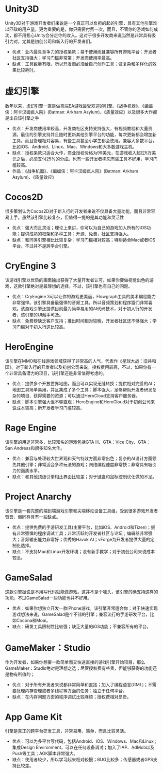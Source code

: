 # Unity3D

Unity3D对于游戏开发者们来说是一个真正可以负担的起的引擎，具有其他引擎难以匹敌的用户量。更为重要的是，你只需要付费一次，而且，不管你的游戏如何成功，都不用担心Unity会分走你的收入。这对于很多开发商来说当然是非常具有吸引力对，尤其是初创公司和新入行的开发者们。
- 优点：业内最具竞争力的授权条款；易于使用而且兼容所有游戏平台；开发者社区支持强大；学习门槛非常第；开发商使用率最高。
- 缺点：工具数量有限，所以开发商必须给自己创作工具；做复杂和多样化的效果比较耗时。

# 虚幻引擎
数年以来，虚幻引擎一直是做高端EA游戏最受欢迎的引擎。《战争机器》、《蝙蝠侠：阿卡汉姆疯人院》(Batman: Arkham Asylum)、《质量效应》以及很多大作都是出自该引擎之手
- 优点：开发商使用率较高，开发商社区支持支持强大，有视频教程和大量资源。最佳的引擎支持并且随时更新其他引擎平台的功能，每次更新都会增加新工具，而且管理相对容易，有些工具甚至小学生都会使用。兼容大多数平台，比如iOS、Android、Linux、Mac、Windows和大多数游戏主机。
- 缺点：授权条款只适合大作，商业授权价格为99美元，在游戏收入超过5万美元之后，必须支付25%的分成。也有一些开发者抱怨有些工具不好用，学习门槛较高。
- 作品：《战争机器》、《蝙蝠侠：阿卡汉姆疯人院》(Batman: Arkham Asylum)、《质量效应》

# Cocos2D
很多策划认为Cocos2D对于新入行的开发者来说不仅具备大量功能，而且非常容易上手。虽然该引擎比较复杂，但值得一提的是其功能和灵活性
- 优点：强大而且灵活；理论上来讲，你可以为自己的游戏加入所有的iOS功能；提供成熟的框架和多种工具；开源、免费，社区支持强大。
- 缺点：和同类引擎相比比较复杂；学习门槛相对较高；特别适合Mac或者iOS平台，不过并不是跨平台引擎。

# CryEngine 3
该游戏引擎以优质的画面输出获得了大量开发者认可，如果你要做视觉出色的游戏，这款引擎绝对是最理想的选择。不过，该引擎也有自己的问题。
- 优点：CryEngine 3可以让你的游戏更美丽，Flowgraph工具的美术编程能力非常强悍。该引擎具备最强悍的音频工具，所以音频策划和程序猿们非常喜欢。该游戏引擎还提供目前最为简单易用的AI代码技术，对于初入行的开发者，该引擎的UI触手可及。
- 缺点：免费榜缺乏客户支持；推出时间相对较晚，开发者社区还不够强大；学习门槛对于初入行这比较高。

# HeroEngine
该引擎在MMO和在线游戏领域获得了非常高的人气，代表作《星球大战：旧共和国》。对于新入行的开发者以及初创公司来说，授权费用较高，不过，如果你有一个非常具备潜力的项目，该引擎还是非常值得考虑的。
- 优点：提供多个开放世界地图，而且可以实现无缝转换；提供相对完善的AI；地图工具简单易用，并且集成了多个工具；脚本强大，足够帮助开发者研发复杂的项目、获得需要的资源；可以通过HeroCloud支持客户服务器。
- 缺点：脚本引擎强大但不够直观；HeroEngine和HeroCloud对于初创公司来说成本较高；新开发者学习门槛较高。

# Rage Engine
该引擎的用途非常多，比较知名的游戏包括GTA Ⅲ、GTA：Vice City、GTA：San Andreas和很多知名大作。
- 优点：兼容与处理较大世界观和天气特效方面非常出色；复杂的AI设计方面领先其他引擎；非常适合多种玩法的游戏；网络编程速度非常快；非常具有吸引力的画质水平。
- 缺点：和其他顶级引擎相比界面比较差；对于键盘和鼠标控制优化做的不足。

# Project Anarchy
该引擎是一套完整的端到端游戏引擎和尖端移动设备工具组，受到很多游戏开发者赞誉，但同样具有一些缺点。
- 优点：提供免费的手游研发工具(主要平台，比如iOS、Android和Tizen)；拥有非常强悍的程序调试工具；非常活跃的开发者社区与论坛；编辑器非常强大；音频输出能力非常好；优秀的Havok AI；vForge为开发者提供大量的定制化选择。
- 缺点：不支持Mac和Linux开发环境；没有新手教学；对于初创公司来说成本较高。

# GameSalad
这款引擎据说是不用写代码就能做游戏。这并不是个噱头，该引擎的确支持这样的功能。不过GameSalad一些功能也并不好用。
- 优点：如果你想独立开发一款iPhone游戏，该引擎非常适合你；对于快速实现游戏想法来说，GameSalad是个不错的引擎；兼容流行的手游研发平台，比如Cocona和Moai。
- 缺点：研发工具限制性比较强；缺乏大量的iOS功能；不兼容所有的平台。


# GameMaker：Studio
作为开发者，如果你想要一款简单而又快速直接的游戏引擎开始项目，那么GameMaker：Studio绝对是理想之选；尽管授权费有些贵，但能够获得的功能还是物有所值的；
- 优点：对于所有开发者来说都非常简单和直接；加入了编程语言(GML)；不需要处理内存管理或者多线程等方面的任务；独立于任何平台。
- 缺点：在内存问题方面的程序调试比较麻烦；授权费相对昂贵。

# App Game Kit
引擎是真正的跨平台研发工具，非常易用、简单，而且比较灵活。
- 优点：可以为多平台写代码，包括Android、iOS、Windows、Mac和Linux；集成Design Environment，可以在任何设备调试；加入了IAP、AdMob以及Push等工具；AGK脚本非常强大。
- 缺点：使用者较少，所以学习起来相对较慢；BUG比较多；传感器或者GPS支持比较差。
